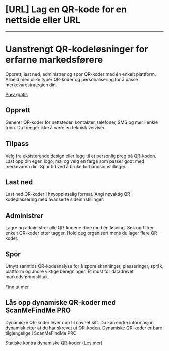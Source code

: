 <h1>[URL] Lag en QR-kode for en nettside eller URL</h1>

----------

<h1>Uanstrengt QR-kodeløsninger for erfarne markedsførere</h1>

<p>Opprett, last ned, administrer og spor QR-koder med én enkelt plattform. Arbeid med ulike typer QR-koder og personalisering for å passe merkevarestrategien din.</p>

<p><a href="#pro">Prøv gratis</a></p>

<h2>Opprett</h2>

<p>Generer QR-koder for nettsteder, kontakter, telefoner, SMS og mer i enkle trinn. Du trenger ikke å være en teknisk veiviser.</p>

<h2>Tilpass</h2>

<p>Velg fra eksisterende design eller legg til et personlig preg på QR-koden. Last opp din egen logo, mal og velg en farge som passer godt med merkevaren din. Spar tid ved å bruke forhåndsinnstillinger.</p>

<h2>Last ned</h2>

<p>Last ned QR-koder i høyoppløselig format. Angi nøyaktig QR-kodeplassering med avanserte sideinnstillinger.</p>

<h2>Administrer</h2>

<p>Lagre og administrer alle QR-kodene dine med én løsning. Søk og filtrer enkelt QR-koder etter tagger. Hold deg organisert mens du lager flere QR-koder.</p>

<h2>Spor</h2>

<p>Utnytt sanntids QR-kodeanalyse for å spore skanninger, plasseringer, språk, plattform og andre viktige beregninger. Et must for datadrevet markedsføringstiltak.</p>

<p><a href="#article:about_statistics">Finn ut mer</a></p>

<h2>Lås opp dynamiske QR-koder med ScanMeFindMe PRO</h2>

<p>Dynamiske QR-koder lever opp til navnet sitt. Du kan endre informasjon dynamisk etter at du har skrevet ut QR-koden. Dynamiske QR-koder er bare tilgjengelige i ScanMeFindMe PRO</p>

<p><a href="#article:about_static">Statiske kontra dynamiske QR-koder (Les mer)</a></p>
